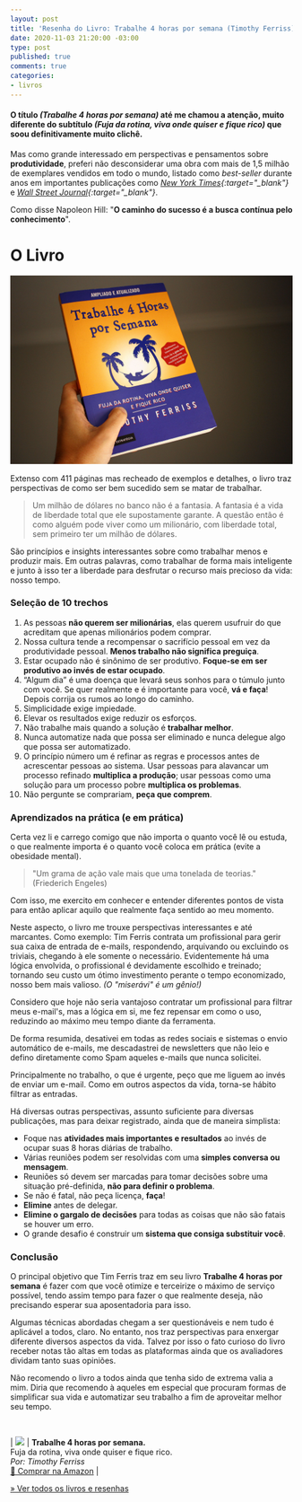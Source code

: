 ```yaml
---
layout: post
title: 'Resenha do Livro: Trabalhe 4 horas por semana (Timothy Ferriss)'
date: 2020-11-03 21:20:00 -03:00
type: post
published: true
comments: true
categories:
- livros
---
```


#### O **título** *(Trabalhe 4 horas por semana)* até me chamou a atenção, muito diferente do **subtítulo** *(Fuja da rotina, viva onde quiser e fique rico)* que soou definitivamente muito clichê.


Mas como grande interessado em perspectivas e pensamentos sobre **produtividade**, preferi não desconsiderar uma obra com mais de 1,5 milhão de exemplares vendidos em todo o mundo, listado como _best-seller_ durante anos em importantes publicações como *[New York Times](https://www.nytimes.com/books/best-sellers/){:target="_blank"}* e *[Wall Street Journal](https://www.wsj.com/news/types/best-selling-books){:target="_blank"}*.

Como disse Napoleon Hill: "**O caminho do sucesso é a busca contínua pelo conhecimento**".

# O Livro

![Livro Trabalhe 4 Horas por semana erguido por uma mão](/assets/imgs/livro-trabalhe-4-horas/livro-trabalhe-4-horas-por-semana.jpg)

Extenso com 411 páginas mas recheado de exemplos e detalhes, o livro traz perspectivas de como ser bem sucedido sem se matar de trabalhar.

> Um milhão de dólares no banco não é a fantasia. A fantasia é a vida de liberdade total que ele supostamente garante. A questão então é como alguém pode viver como um milionário, com liberdade total, sem primeiro ter um milhão de dólares.


São princípios e insights interessantes sobre como trabalhar menos e produzir mais. Em outras palavras, como trabalhar de forma mais inteligente e junto à isso ter a liberdade para desfrutar o recurso mais precioso da vida: nosso tempo.

### Seleção de 10 trechos

1. As pessoas **não querem ser milionárias**, elas querem usufruir do que acreditam que apenas milionários podem comprar.
2. Nossa cultura tende a recompensar o sacrifício pessoal em vez da produtividade pessoal. **Menos trabalho não significa preguiça**.
3. Estar ocupado não é sinônimo de ser produtivo. **Foque-se em ser produtivo ao invés de estar ocupado**.
4. “Algum dia” é uma doença que levará seus sonhos para o túmulo junto com você. Se quer realmente e é importante para você, **vá e faça**! Depois corrija os rumos ao longo do caminho.
5. Simplicidade exige impiedade.
6. Elevar os resultados exige reduzir os esforços.
7. Não trabalhe mais quando a solução é **trabalhar melhor**.
8. Nunca automatize nada que possa ser eliminado e nunca delegue algo que possa ser automatizado.
9. O princípio número um é refinar as regras e processos antes de acrescentar pessoas ao sistema. Usar pessoas para alavancar um processo refinado **multiplica a produção**; usar pessoas como uma solução para um processo pobre **multiplica os problemas**.
10. Não pergunte se comprariam, **peça que comprem**.

### Aprendizados na prática (e em prática)

Certa vez li e carrego comigo que não importa o quanto você lê ou estuda, o que realmente importa é o quanto você coloca em prática (evite a obesidade mental).

> "Um grama de ação vale mais que uma tonelada de teorias." (Friederich Engeles)

Com isso, me exercito em conhecer e entender diferentes pontos de vista para então aplicar aquilo que realmente faça sentido ao meu momento.

Neste aspecto, o livro me trouxe perspectivas interessantes e até marcantes. Como exemplo: Tim Ferris contrata um profissional para gerir sua caixa de entrada de e-mails, respondendo, arquivando ou excluindo os triviais, chegando à ele somente o necessário. Evidentemente há uma lógica envolvida, o profissional é devidamente escolhido e treinado; tornando seu custo um ótimo investimento perante o tempo economizado, nosso bem mais valioso. _(O "miserávi" é um gênio!)_

Considero que hoje não seria vantajoso contratar um profissional para filtrar meus e-mail's, mas a lógica em si, me fez repensar em como o uso, reduzindo ao máximo meu tempo diante da ferramenta.

De forma resumida, desativei em todas as redes sociais e sistemas o envio automático de e-mails, me descadastrei de newsletters que não leio e defino diretamente como Spam aqueles e-mails que nunca solicitei.

Principalmente no trabalho, o que é urgente, peço que me liguem ao invés de enviar um e-mail. Como em outros aspectos da vida, torna-se hábito filtrar as entradas.

Há diversas outras perspectivas, assunto suficiente para diversas publicações, mas para deixar registrado, ainda que de maneira simplista:

- Foque nas **atividades mais importantes e resultados** ao invés de ocupar suas 8 horas diárias de trabalho.
- Várias reuniões podem ser resolvidas com uma **simples conversa ou mensagem**.
- Reuniões só devem ser marcadas para tomar decisões sobre uma situação pré-definida, **não para definir o problema**.
- Se não é fatal, não peça licença, **faça**!
- **Elimine** antes de delegar.
- **Elimine o gargalo de decisões** para todas as coisas que não são fatais se houver um erro.
- O grande desafio é construir um **sistema que consiga substituir você**.

### Conclusão

O principal objetivo que Tim Ferris traz em seu livro **Trabalhe 4 horas por semana** é fazer com que você otimize e terceirize o máximo de serviço possível, tendo assim tempo para fazer o que realmente deseja, não precisando esperar sua aposentadoria para isso.

Algumas técnicas abordadas chegam a ser questionáveis e nem tudo é aplicável a todos, claro. No entanto, nos traz perspectivas para enxergar diferente diversos aspectos da vida. Talvez por isso o fato curioso do livro receber notas tão altas em todas as plataformas ainda que os avaliadores dividam tanto suas opiniões.

Não recomendo o livro a todos ainda que tenha sido de extrema valia a mim. Diria que recomendo à aqueles em especial que procuram formas de simplificar sua vida e automatizar seu trabalho a fim de aproveitar melhor seu tempo.

<br>

| <a target="_blank"  href="https://www.amazon.com.br/gp/product/8542211561/ref=as_li_tl?ie=UTF8&camp=1789&creative=9325&creativeASIN=8542211561&linkCode=as2&tag=thiagonasc-20&linkId=01bd6447e0adc0c2750f2de0e3490873"><img border="0" src="//ws-na.amazon-adsystem.com/widgets/q?_encoding=UTF8&MarketPlace=BR&ASIN=8542211561&ServiceVersion=20070822&ID=AsinImage&WS=1&Format=_SL160_&tag=thiagonasc-20" ></a><img src="//ir-br.amazon-adsystem.com/e/ir?t=thiagonasc-20&l=am2&o=33&a=8542211561" width="1" height="1" border="0" alt="" style="border:none !important; margin:0px !important;" /> | **Trabalhe 4 horas por semana.**<br>Fuja da rotina, viva onde quiser e fique rico.<br>*Por: Timothy Ferriss*<br><a target="_blank" href="https://amzn.to/2YFN9aO">🛒 Comprar na Amazon</a> |

[» Ver todos os livros e resenhas](/livros)